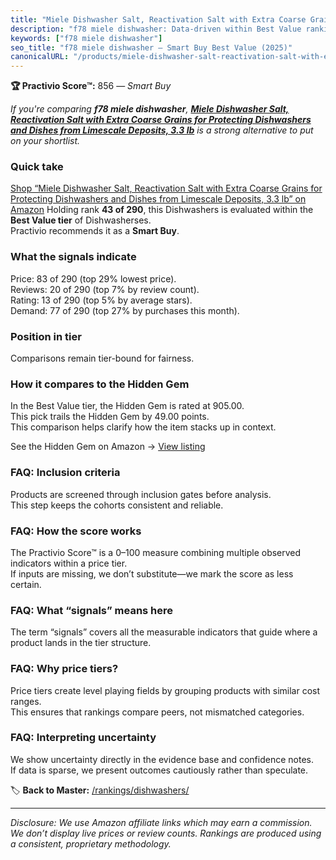 ```yaml
---
title: "Miele Dishwasher Salt, Reactivation Salt with Extra Coarse Grains for Protecting Dishwashers and Dishes from Limescale Deposits, 3.3 lb"
description: "f78 miele dishwasher: Data-driven within Best Value ranking using the Practivio Score™. Positioned by quality, value, demand, findability, momentum."
keywords: ["f78 miele dishwasher"]
seo_title: "f78 miele dishwasher — Smart Buy Best Value (2025)"
canonicalURL: "/products/miele-dishwasher-salt-reactivation-salt-with-extra-coarse-grains-for-protecting-dishwashers-and-dishes-from-limescale-deposits-33-lb-B004ETS67W/"
---
```


**🏆 Practivio Score™:** 856 — _Smart Buy_


*If you're comparing **f78 miele dishwasher**, **[Miele Dishwasher Salt, Reactivation Salt with Extra Coarse Grains for Protecting Dishwashers and Dishes from Limescale Deposits, 3.3 lb](https://www.amazon.com/dp/B004ETS67W?tag=practivio-20)** is a strong alternative to put on your shortlist.*
### Quick take
[Shop “Miele Dishwasher Salt, Reactivation Salt with Extra Coarse Grains for Protecting Dishwashers and Dishes from Limescale Deposits, 3.3 lb” on Amazon](https://www.amazon.com/dp/B004ETS67W?tag=practivio-20)
Holding rank **43 of 290**, this Dishwashers is evaluated within the **Best Value tier** of Dishwasherses.  
Practivio recommends it as a **Smart Buy**.

### What the signals indicate
Price: 83 of 290 (top 29% lowest price).  
Reviews: 20 of 290 (top 7% by review count).  
Rating: 13 of 290 (top 5% by average stars).  
Demand: 77 of 290 (top 27% by purchases this month).

### Position in tier
Comparisons remain tier-bound for fairness.

### How it compares to the Hidden Gem
In the Best Value tier, the Hidden Gem is rated at 905.00.  
This pick trails the Hidden Gem by 49.00 points.  
This comparison helps clarify how the item stacks up in context.  

See the Hidden Gem on Amazon → [View listing](https://www.amazon.com/dp/B07DXPSF8V?tag=practivio-20)

### FAQ: Inclusion criteria
Products are screened through inclusion gates before analysis.  
This step keeps the cohorts consistent and reliable.

### FAQ: How the score works
The Practivio Score™ is a 0–100 measure combining multiple observed indicators within a price tier.  
If inputs are missing, we don’t substitute—we mark the score as less certain.

### FAQ: What “signals” means here
The term “signals” covers all the measurable indicators that guide where a product lands in the tier structure.

### FAQ: Why price tiers?
Price tiers create level playing fields by grouping products with similar cost ranges.  
This ensures that rankings compare peers, not mismatched categories.

### FAQ: Interpreting uncertainty
We show uncertainty directly in the evidence base and confidence notes.  
If data is sparse, we present outcomes cautiously rather than speculate.


🏷️ **Back to Master:** [/rankings/dishwashers/](/rankings/dishwashers/)

---
_Disclosure: We use Amazon affiliate links which may earn a commission. We don’t display live prices or review counts. Rankings are produced using a consistent, proprietary methodology._
